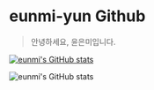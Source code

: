 # eunmi-yun Github
> 안녕하세요, 윤은미입니다.

[![eunmi's GitHub stats](https://github-readme-stats.vercel.app/api?username=eunmi-yun)](https://github.com/anuraghazra/github-readme-stats)

![eunmi's GitHub stats](https://github-readme-stats.vercel.app/api?username=eunmi_yun&show_icons=true)
